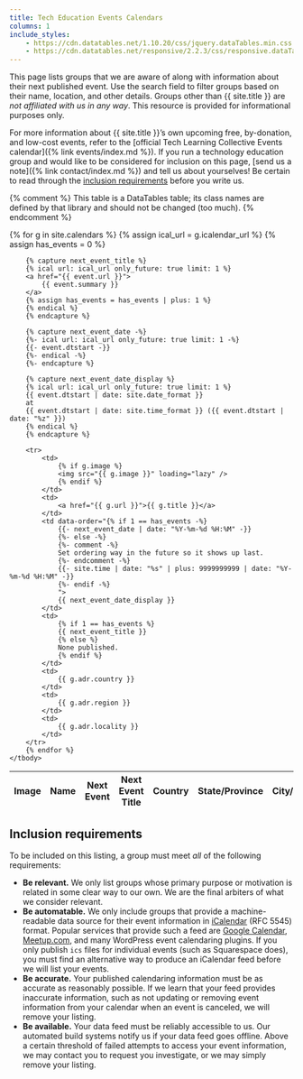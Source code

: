 ```yaml
---
title: Tech Education Events Calendars
columns: 1
include_styles:
    - https://cdn.datatables.net/1.10.20/css/jquery.dataTables.min.css
    - https://cdn.datatables.net/responsive/2.2.3/css/responsive.dataTables.min.css
---
```


This page lists groups that we are aware of along with information about their next published event. Use the search field to filter groups based on their name, location, and other details. Groups other than {{ site.title }} are *not affiliated with us in any way*. This resource is provided for informational purposes only.

For more information about {{ site.title }}&rsquo;s own upcoming free, by-donation, and low-cost events, refer to the [official Tech Learning Collective Events calendar]({% link events/index.md %}). If you run a technology education group and would like to be considered for inclusion on this page, [send us a note]({% link contact/index.md %}) and tell us about yourselves! Be certain to read through the [inclusion requirements](#inclusion-requirements) before you write us.

{% comment %}
This table is a DataTables table; its class names are defined by that
library and should not be changed (too much).
{% endcomment %}
<table id="other-groups" class="display compact responsive" data-page-length="25">
    <thead>
        <tr>
            <th>Image</th>
            <th>Name</th>
            <th>Next Event</th>
            <th>Next Event Title</th>
            <th>Country</th>
            <th>State/Province</th>
            <th>City/Locality</th>
        </tr>
    </thead>
    <tbody>
        {% for g in site.calendars %}
        {% assign ical_url = g.icalendar_url %}
        {% assign has_events = 0 %}

        {% capture next_event_title %}
        {% ical url: ical_url only_future: true limit: 1 %}
        <a href="{{ event.url }}">
            {{ event.summary }}
        </a>
        {% assign has_events = has_events | plus: 1 %}
        {% endical %}
        {% endcapture %}

        {% capture next_event_date -%}
        {%- ical url: ical_url only_future: true limit: 1 -%}
        {{- event.dtstart -}}
        {%- endical -%}
        {%- endcapture %}

        {% capture next_event_date_display %}
        {% ical url: ical_url only_future: true limit: 1 %}
        {{ event.dtstart | date: site.date_format }}
        at
        {{ event.dtstart | date: site.time_format }} ({{ event.dtstart | date: "%z" }})
        {% endical %}
        {% endcapture %}

        <tr>
            <td>
                {% if g.image %}
                <img src="{{ g.image }}" loading="lazy" />
                {% endif %}
            </td>
            <td>
                <a href="{{ g.url }}">{{ g.title }}</a>
            </td>
            <td data-order="{% if 1 == has_events -%}
                {{- next_event_date | date: "%Y-%m-%d %H:%M" -}}
                {%- else -%}
                {%- comment -%}
                Set ordering way in the future so it shows up last.
                {%- endcomment -%}
                {{- site.time | date: "%s" | plus: 9999999999 | date: "%Y-%m-%d %H:%M" -}}
                {%- endif -%}
                ">
                {{ next_event_date_display }}
            </td>
            <td>
                {% if 1 == has_events %}
                {{ next_event_title }}
                {% else %}
                None published.
                {% endif %}
            </td>
            <td>
                {{ g.adr.country }}
            </td>
            <td>
                {{ g.adr.region }}
            </td>
            <td>
                {{ g.adr.locality }}
            </td>
        </tr>
        {% endfor %}
    </tbody>
</table>

## Inclusion requirements

To be included on this listing, a group must meet *all* of the following requirements:

* **Be relevant.** We only list groups whose primary purpose or motivation is related in some clear way to our own. We are the final arbiters of what we consider relevant.
* **Be automatable.** We only include groups that provide a machine-readable data source for their event information in [iCalendar](https://icalendar.org/) (RFC 5545) format. Popular services that provide such a feed are [Google Calendar](https://calendar.google.com/), [Meetup.com](https://meetup.com/), and many WordPress event calendaring plugins. If you only publish `ics` files for individual events (such as Squarespace does), you must find an alternative way to produce an iCalendar feed before we will list your events.
* **Be accurate.** Your published calendaring information must be as accurate as reasonably possible. If we learn that your feed provides inaccurate information, such as not updating or removing event information from your calendar when an event is canceled, we will remove your listing.
* **Be available.** Your data feed must be reliably accessible to us. Our automated build systems notify us if your data feed goes offline. Above a certain threshold of failed attempts to access your event information, we may contact you to request you investigate, or we may simply remove your listing.

<script src="https://ajax.googleapis.com/ajax/libs/jquery/3.4.1/jquery.min.js"></script>
<script src="https://cdn.datatables.net/1.10.20/js/jquery.dataTables.min.js"></script>
<script src="https://cdn.datatables.net/responsive/2.2.3/js/dataTables.responsive.min.js"></script>
<script src="{% link static/js/datatables-init.js %}"></script>
